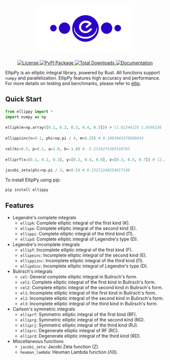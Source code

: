 <h1 align="center">
    <a href="https://github.com/p-sira/ellip/">
        <img src="https://github.com/p-sira/ellippy/blob/main/logo/ellippy-logo.svg?raw=true" alt="EllipPy" width="300">
    </a>
</h1>

<p align="center">
    <a href="https://opensource.org/license/BSD-3-clause">
        <img src="https://img.shields.io/badge/License-BSD--3--Clause-brightgreen.svg" alt="License">
    </a>
    <a href="https://pypi.org/project/ellippy">
        <img src="https://img.shields.io/pypi/v/ellippy?label=pypi%20package" alt="PyPI Package">
    </a>
    <a href="https://pypi.org/project/ellippy">
        <img src="https://pepy.tech/projects/ellippy" alt="Total Downloads">
    </a>
    <a href="https://p-sira.github.io/ellippy">
        <img src="https://img.shields.io/badge/Docs-github.io-black" alt="Documentation">
    </a>
</p>

EllipPy is an elliptic integral library, powered by Rust. All functions support `numpy` and parallelization. EllipPy features high accuracy and performance. For more details on testing and benchmarks, please refer to [ellip](https://github.com/p-sira/ellip).

## Quick Start

```python
from ellippy import *
import numpy as np

ellipk(m=np.array([0.1, 0.2, 0.3, 0.4, 0.5])) # [1.61244135 1.6596236  1.71388945 1.77751937 1.85407468]

ellippiinc(n=0.1, phi=np.pi / 4, m=0.25) # 0.1003043379500434

cel(kc=0.5, p=0.1, a=1.0, b=-1.0) # -5.2310275365518795

elliprf(x=[0.1, 0.2, 0.3], y=[0.2, 0.4, 0.8], z=[0.3, 0.5, 0.7]) # [2.29880489 1.68455225 1.32157804]

jacobi_zeta(phi=np.pi / 3, m=0.5) # 0.13272240254017148
```

To install EllipPy using pip:

```shell
pip install ellippy
```

## Features
- Legendre's complete integrals
    - `ellipk`: Complete elliptic integral of the first kind (K).
    - `ellipe`: Complete elliptic integral of the second kind (E).
    - `ellippi`: Complete elliptic integral of the third kind (Π).
    - `ellipd`: Complete elliptic integral of Legendre's type (D).
- Legendre's incomplete integrals
    - `ellipf`: Incomplete elliptic integral of the first kind (F).
    - `ellipeinc`: Incomplete elliptic integral of the second kind (E).
    - `ellippiinc`: Incomplete elliptic integral of the third kind (Π).
    - `ellipdinc`: Incomplete elliptic integral of Legendre's type (D).
- Bulirsch's integrals
    - `cel`: General complete elliptic integral in Bulirsch's form.
    - `cel1`: Complete elliptic integral of the first kind in Bulirsch's form.
    - `cel2`: Complete elliptic integral of the second kind in Bulirsch's form.
    - `el1`: Incomplete elliptic integral of the first kind in Bulirsch's form.
    - `el2`: Incomplete elliptic integral of the second kind in Bulirsch's form.
    - `el3`: Incomplete elliptic integral of the third kind in Bulirsch's form.
- Carlson's symmetric integrals
    - `elliprf`: Symmetric elliptic integral of the first kind (RF).
    - `elliprg`: Symmetric elliptic integral of the second kind (RG).
    - `elliprj`: Symmetric elliptic integral of the third kind (RJ).
    - `elliprc`: Degenerate elliptic integral of RF (RC).
    - `elliprd`: Degenerate elliptic integral of the third kind (RD).
- Miscellaneous functions
    - `jacobi_zeta`: Jacobi Zeta function (Z). 
    - `heuman_lambda`: Heuman Lambda function (Λ0).
